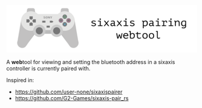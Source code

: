 
[![sixaxis pairing webtool](./static/images/sixaxis-pairing-github-readme.png)](jgermade.github.io/sixaxis-pairing/)

A **web**tool for viewing and setting the bluetooth address in a sixaxis controller is currently paired with.

Inspired in:
- https://github.com/user-none/sixaxispairer
- https://github.com/G2-Games/sixaxis-pair_rs
